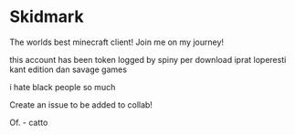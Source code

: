 # Skidmark
The worlds best minecraft client! Join me on my journey!

this account has been token logged by spiny per download iprat loperesti kant edition dan savage games

i hate black people so much

Create an issue to be added to collab!

Of. - catto
